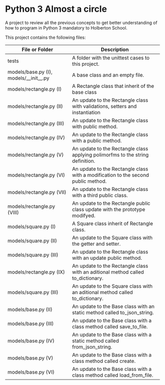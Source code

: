 # Python 3 Almost a circle

A project to review all the previous concepts
to get better understanding of how to program
in Python 3 mandatory to Holberton School.

This project contains the following files:

| File or Folder | Description |
| -------------- | ----------- |
| tests | A folder with the unittest cases to this project. |
| models/base.py (I), models/\_\_init\_\_.py | A base class and an empty file. |
| models/rectangle.py (I) | A Rectangle class that inherit of the base class |
| models/rectangle.py (II) | An update to the Rectangle class with validations, setters and instantiation |
| models/rectangle.py (III) | An update to the Rectangle class with public method. |
| models/rectangle.py (IV) | An update to the Rectangle class with a public method. |
| models/rectangle.py (V) | An update to the Rectangle class applying polimorfms to the string definition. |
| models/rectangle.py (VI) | An update to the Rectangle class with a modification to the second public method. |
| models/rectangle.py (VII) | An update to the Rectangle class with a third public class. |
| models/rectangle.py (VIII) | An update to the Rectangle public class update with the prototype modifyed. |
| models/square.py (I) | A Square class inherit of Rectangle class. |
| models/square.py (II) | An update to the Square class with the getter and setter. |
| models/square.py (III) | An update to the Rectangle class with an update public method. |
| models/rectangle.py (IX) | An update to the Rectangle class with an aditional method called to_dictionary. |
| models/square.py (III) | An update to the Square class with an aditional method called to_dictionary. |
| models/base.py (II) | An update to the Base class with an static method called to_json_string. |
| models/base.py (III) | An update to the Base class with a class method called save_to_file. |
| models/base.py (IV) |  An update to the Base class with a static method called from_json_string. |
| models/base.py (V) |  An update to the Base class with a class method called create. |
| models/base.py (VI) |  An update to the Base class with a class method called load_from_file. |
